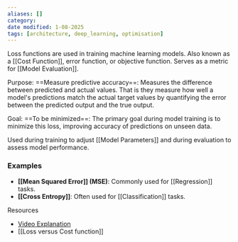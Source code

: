 ```yaml
---
aliases: []
category:
date modified: 1-08-2025
tags: [architecture, deep_learning, optimisation]
---
```

Loss functions are used in training machine learning models. Also known as a [[Cost Function]], error function, or objective function. Serves as a metric for [[Model Evaluation]].

Purpose: ==Measure predictive accuracy==: Measures the difference between predicted and actual values. That is they measure how well a model's predictions match the actual target values by quantifying the error between the predicted output and the true output. 

Goal: ==To be minimized==: The primary goal during model training is to minimize this loss, improving accuracy of predictions on unseen data.

Used during training to adjust [[Model Parameters]] and during evaluation to assess model performance.

### Examples

- **[[Mean Squared Error]] (MSE)**: Commonly used for [[Regression]] tasks.
- **[[Cross Entropy]]**: Often used for [[Classification]] tasks.

Resources
- [Video Explanation](https://www.youtube.com/watch?v=-qT8fJTP3Ks)
- [[Loss versus Cost function]]

